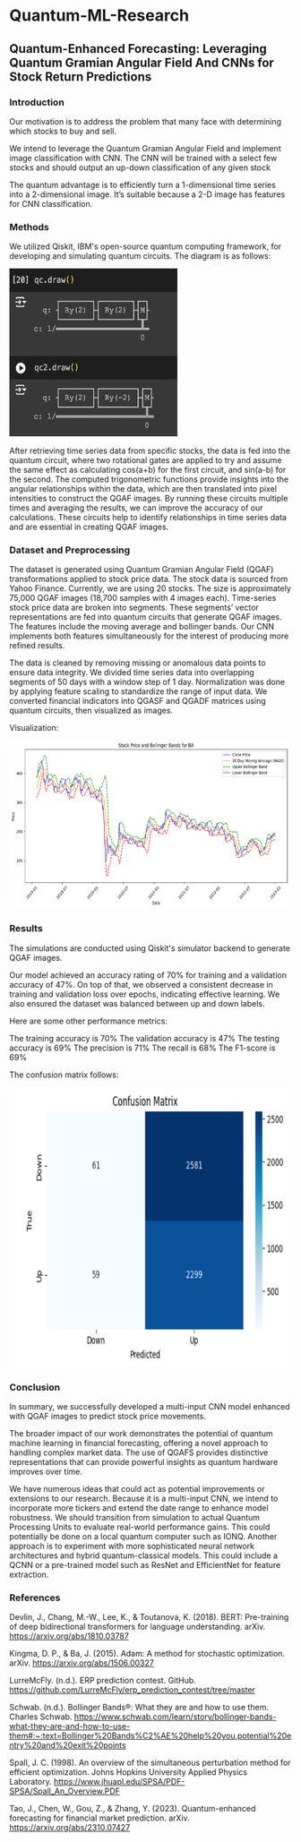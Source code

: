 # Quantum-ML-Research

## Quantum-Enhanced Forecasting: Leveraging Quantum Gramian Angular Field And CNNs for Stock Return Predictions

### Introduction

Our motivation is to address the problem that many face with determining which stocks to buy and sell.

We intend to leverage the Quantum Gramian Angular Field and implement image classification with CNN. The CNN will be trained with a select few stocks and should output an up-down classification of any given stock

The quantum advantage is to efficiently turn a 1-dimensional time series into a 2-dimensional image. It’s suitable because a 2-D image has features for CNN classification.

### Methods

We utilized Qiskit, IBM's open-source quantum computing framework, for developing and simulating quantum circuits. The diagram is as follows:

<img src="Quantum_Circuits.png" alt="Quantum Circuits" width="300" height="300">

After retrieving time series data from specific stocks, the data is fed into the quantum circuit, where two rotational gates are applied to try and assume the same effect as calculating cos(a+b) for the first circuit, and sin(a-b) for the second. The computed trigonometric functions provide insights into the angular relationships within the data, which are then translated into pixel intensities to construct the QGAF images. By running these circuits multiple times and averaging the results, we can improve the accuracy of our calculations. These circuits help to identify relationships in time series data and are essential in creating QGAF images.

### Dataset and Preprocessing

The dataset is generated using Quantum Gramian Angular Field (QGAF) transformations applied to stock price data. The stock data is sourced from Yahoo Finance. Currently, we are using 20 stocks. The size is approximately 75,000 QGAF images (18,700 samples with 4 images each). Time-series stock price data are broken into segments. These segments’ vector representations are fed into quantum circuits that generate QGAF images. The features include the moving average and bollinger bands. Our CNN implements both features simultaneously for the interest of producing more refined results.

The data is cleaned by removing missing or anomalous data points to ensure data integrity. We divided time series data into overlapping segments of 50 days with a window step of 1 day. Normalization was done by applying feature scaling to standardize the range of input data. We converted financial indicators into QGASF and QGADF matrices using quantum circuits, then visualized as images.

Visualization:

<img src="Dataset_Graph.png" alt="Dataset Graph" width="500" height="300">

### Results

The simulations are conducted using Qiskit's simulator backend to generate QGAF images.

Our model achieved an accuracy rating of 70% for training and a validation accuracy of 47%. On top of that, we observed a consistent decrease in training and validation loss over epochs, indicating effective learning. We also ensured the dataset was balanced between up and down labels.

Here are some other performance metrics:

The training accuracy is 70%
The validation accuracy is 47%
The testing accuracy is 69%
The precision is 71%
The recall is 68%
The F1-score is 69%

The confusion matrix follows:

<img src="Confusion_Matrix.png" alt="Confusion Matrix" width="500" height="500">

### Conclusion

In summary, we successfully developed a multi-input CNN model enhanced with QGAF images to predict stock price movements.

The broader impact of our work demonstrates the potential of quantum machine learning in financial forecasting, offering a novel approach to handling complex market data. The use of QGAFS provides distinctive representations that can provide powerful insights as quantum hardware improves over time.

We have numerous ideas that could act as potential improvements or extensions to our research. Because it is a multi-input CNN, we intend to incorporate more tickers and extend the date range to enhance model robustness. We should transition from simulation to actual Quantum Processing Units to evaluate real-world performance gains. This could potentially be done on a local quantum computer such as IONQ. Another approach is to experiment with more sophisticated neural network architectures and hybrid quantum-classical models. This could include a QCNN or a pre-trained model such as ResNet and EfficientNet for feature extraction.

### References

Devlin, J., Chang, M.-W., Lee, K., & Toutanova, K. (2018). BERT: Pre-training of deep bidirectional transformers for language understanding. arXiv.
<https://arxiv.org/abs/1810.03787>

Kingma, D. P., & Ba, J. (2015). Adam: A method for stochastic optimization. arXiv. <https://arxiv.org/abs/1506.00327>

LurreMcFly. (n.d.). ERP prediction contest. GitHub. <https://github.com/LurreMcFly/erp_prediction_contest/tree/master>

Schwab. (n.d.). Bollinger Bands®: What they are and how to use them. Charles Schwab.
<https://www.schwab.com/learn/story/bollinger-bands-what-they-are-and-how-to-use-them#:~:text=Bollinger%20Bands%C2%AE%20help%20you,potential%20entry%20and%20exit%20points>

Spall, J. C. (1998). An overview of the simultaneous perturbation method for efficient optimization. Johns Hopkins University Applied Physics Laboratory. <https://www.jhuapl.edu/SPSA/PDF-SPSA/Spall_An_Overview.PDF>

Tao, J., Chen, W., Gou, Z., & Zhang, Y. (2023). Quantum-enhanced forecasting for financial market prediction. arXiv. <https://arxiv.org/abs/2310.07427>
